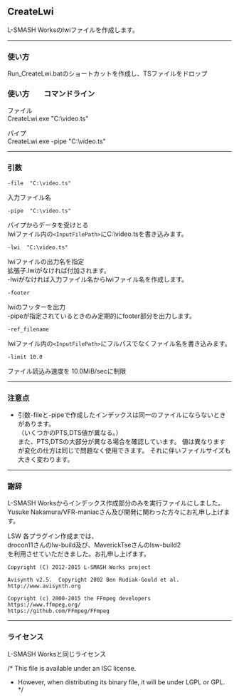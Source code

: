 ﻿
## CreateLwi

L-SMASH Worksのlwiファイルを作成します。


------------------------------------------------------------------
### 使い方

Run_CreateLwi.batのショートカットを作成し、TSファイルをドロップ


### 使い方　　コマンドライン

ファイル  
CreateLwi.exe  "C:\video.ts"

パイプ  
CreateLwi.exe  -pipe "C:\video.ts"



------------------------------------------------------------------
### 引数

    -file  "C:\video.ts"  
入力ファイル名  


    -pipe  "C:\video.ts"  
パイプからデータを受けとる  
lwiファイル内の`<InputFilePath>`にC:\video.tsを書き込みます。  


    -lwi  "C:\video.ts"  
lwiファイルの出力名を指定  
拡張子.lwiがなければ付加されます。  
-lwiがなければ入力ファイル名からlwiファイル名を作成します。  


    -footer  
lwiのフッターを出力  
-pipeが指定されているときのみ定期的にfooter部分を出力します。  


    -ref_filename  
lwiファイル内の`<InputFilePath>`にフルパスでなくファイル名を書き込みます。


    -limit 10.0  
ファイル読込み速度を 10.0MiB/secに制限



------------------------------------------------------------------
### 注意点

* 引数-fileと-pipeで作成したインデックスは同一のファイルにならないときがあります。  
（いくつかのPTS,DTS値が異なる。）  
また、PTS,DTSの大部分が異なる場合を確認しています。
値は異なりますが変化の仕方は同じで問題なく使用できます。
それに伴いファイルサイズも大きく変わります。



------------------------------------------------------------------
### 謝辞
L-SMASH Worksからインデックス作成部分のみを実行ファイルにしました。  
Yusuke Nakamura/VFR-maniacさん及び開発に関わった方々にお礼申し上げます。  

LSW 各プラグイン作成までは、  
drocon11さんのlw-build及び、MaverickTseさんのlsw-build2  
を利用させていただきました。お礼申し上げます。  

    Copyright (C) 2012-2015 L-SMASH Works project

    Avisynth v2.5.  Copyright 2002 Ben Rudiak-Gould et al.
    http://www.avisynth.org  

    Copyright (c) 2000-2015 the FFmpeg developers  
    https://www.ffmpeg.org/  
    https://github.com/FFmpeg/FFmpeg  

    
------------------------------------------------------------------
### ライセンス
  
  L-SMASH Worksと同じライセンス  
  
/* This file is available under an ISC license.
 * However, when distributing its binary file, it will be under LGPL or GPL. */
 
 
 
